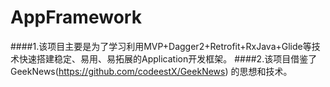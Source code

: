 # AppFramework
####1.该项目主要是为了学习利用MVP+Dagger2+Retrofit+RxJava+Glide等技术快速搭建稳定、易用、易拓展的Application开发框架。
####2.该项目借鉴了GeekNews(https://github.com/codeestX/GeekNews) 的思想和技术。
